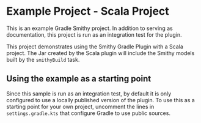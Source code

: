 # Example Project - Scala Project

This is an example Gradle Smithy project. In addition to serving as documentation,
this project is run as an integration test for the plugin.

This project demonstrates using the Smithy Gradle Plugin with a Scala project. 
The Jar created by the Scala plugin will include the Smithy models built by the 
`smithyBuild` task.

## Using the example as a starting point

Since this sample is run as an integration test, by default it is only configured
to use a locally published version of the plugin. To use this as a starting point
for your own project, uncomment the lines in `settings.gradle.kts` that configure
Gradle to use public sources.

